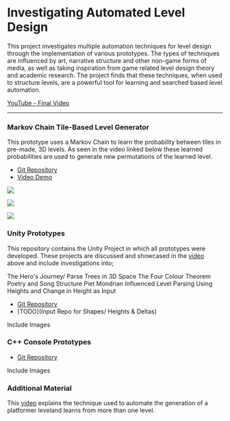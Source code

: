 # Investigating Automated Level Design

This project investigates multiple automation techniques for level design through the implementation of various prototypes. The types of techniques are influenced by art, narrative structure and other non-game forms of media, as well as taking inspiration from game related level design theory and academic research. The project finds that these techniques, when used to structure levels, are a powerful tool for learning and searched based level automation.

[YouTube - Final Video](https://www.youtube.com/watch?v=tlCWWixwgvA)

---

### Markov Chain Tile-Based Level Generator
This prototype uses a Markov Chain to learn the probability between tiles in pre-made, 3D levels. As seen in the video linked below these learned probabilities are used to generate new permutations of the learned level.

- [Git Repository](https://github.com/DudleyHK/Automated-3D-Level-Generation)
- [Video Demo](https://www.youtube.com/watch?v=76XambrRW_M)

![](https://dudleyhk.github.io/portfolio/disseration%20project/Markov%20Level%20Generator/MarkovChainGeneration.png)

![](https://dudleyHK.github.io/portfolio/disseration%20project/Markov%20Level%20Generator/MarkovChainGenerationAirTiles.png)

![](https://dudleyHK.github.io/portfolio/disseration%20project/Markov%20Level%20Generator/MarkovChainGenerationTransitionMatrix.png)


### Unity Prototypes
This repository contains the Unity Project in which all prototypes were developed. These projects are discussed and showcased in the [video](https://www.youtube.com/watch?v=tlCWWixwgvA) above and include investigations into;

The Hero's Journey/ Parse Trees in 3D Space
The Four Colour Theorem
Poetry and Song Structure
Piet Mondrian Influenced Level Parsing
Using Heights and Change in Height as Input

- [Git Repository](https://github.com/DudleyHK/Investigating-Level-Design-Techniques)
- [TODO](Input Repo for Shapes/ Heights & Deltas)

Include Images



### C++ Console Prototypes


- [Git Repository](https://github.com/DudleyHK/Level-Design-In-Console)

Include Images


### Additional Material
This [video](https://www.youtube.com/watch?v=XcxsckJOvIg) explains the technique used to automate the generation of a platformer leveland learns from more than one level.
